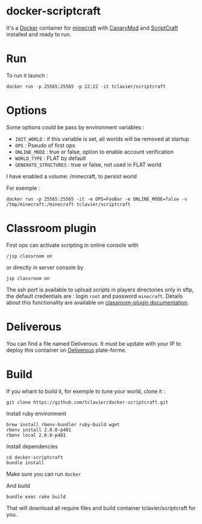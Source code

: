 # docker-scriptcraft

It's a [Docker](http://www.docker.com) container for [minecraft]() with
[CanaryMod](http://canarymod.net/) and [ScriptCraft](http://scriptcraftjs.org/)
installed and ready to run.

# Run

To run it launch :

    docker run -p 25565:25565 -p 22:22 -it tclavier/scriptcraft

# Options

Some options could be pass by environment variables :

* `INIT_WORLD` : if this variable is set, all worlds will be removed at startup
* `OPS` : Pseudo of first ops
* `ONLINE_MODE` : true or false, option to enable account verification
* `WORLD_TYPE` : FLAT by default
* `GENERATE_STRUCTURES` : true or false, not used in FLAT world

I have enabled a volume: /minecraft, to persist world

For exemple : 

    docker run -p 25565:25565 -it -e OPS=FooBar -e ONLINE_MODE=false -v /tmp/minecraft:/minecraft tclavier/scriptcraft

# Classroom plugin

First ops can activate scripting in online console with 

    /jsp classroom on

or directly in server console by 

    jsp classroom on 

The ssh port is available to upload scripts in players directories only in
sftp, the default credentials are : login `root` and password `minecraft`.
Details about this functionality are available on [classroom-plugin
documentation](https://github.com/walterhiggins/ScriptCraft/blob/master/docs/API-Reference.md#classroom-plugin).

# Deliverous

You can find a file named Deliverous. It must be update with your IP to deploy
this container on [Deliverous](http://deliverous.com) plate-forme.

# Build

If you whant to build it, for exemple to tune your world, clone it :

    git clone https://github.com/tclavier/docker-scriptcraft.git

Install ruby environment

    brew install rbenv-bundler ruby-build wget
    rbenv install 2.0.0-p481
    rbenv local 2.0.0-p481

Install dependencies

    cd docker-scriptcraft
    bundle install
    
Make sure you can run `docker`

And build

    bundle exec rake build

That will download all require files and build container tclavier/scriptcraft for you. 
